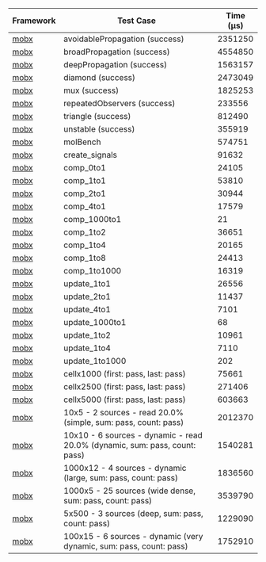 | Framework | Test Case | Time (μs) |
| --- | --- | --- |
| [mobx](https://github.com/mobxjs/mobx.dart) | avoidablePropagation (success) | 2351250 |
| [mobx](https://github.com/mobxjs/mobx.dart) | broadPropagation (success) | 4554850 |
| [mobx](https://github.com/mobxjs/mobx.dart) | deepPropagation (success) | 1563157 |
| [mobx](https://github.com/mobxjs/mobx.dart) | diamond (success) | 2473049 |
| [mobx](https://github.com/mobxjs/mobx.dart) | mux (success) | 1825253 |
| [mobx](https://github.com/mobxjs/mobx.dart) | repeatedObservers (success) | 233556 |
| [mobx](https://github.com/mobxjs/mobx.dart) | triangle (success) | 812490 |
| [mobx](https://github.com/mobxjs/mobx.dart) | unstable (success) | 355919 |
| [mobx](https://github.com/mobxjs/mobx.dart) | molBench | 574751 |
| [mobx](https://github.com/mobxjs/mobx.dart) | create_signals | 91632 |
| [mobx](https://github.com/mobxjs/mobx.dart) | comp_0to1 | 24105 |
| [mobx](https://github.com/mobxjs/mobx.dart) | comp_1to1 | 53810 |
| [mobx](https://github.com/mobxjs/mobx.dart) | comp_2to1 | 30944 |
| [mobx](https://github.com/mobxjs/mobx.dart) | comp_4to1 | 17579 |
| [mobx](https://github.com/mobxjs/mobx.dart) | comp_1000to1 | 21 |
| [mobx](https://github.com/mobxjs/mobx.dart) | comp_1to2 | 36651 |
| [mobx](https://github.com/mobxjs/mobx.dart) | comp_1to4 | 20165 |
| [mobx](https://github.com/mobxjs/mobx.dart) | comp_1to8 | 24413 |
| [mobx](https://github.com/mobxjs/mobx.dart) | comp_1to1000 | 16319 |
| [mobx](https://github.com/mobxjs/mobx.dart) | update_1to1 | 26556 |
| [mobx](https://github.com/mobxjs/mobx.dart) | update_2to1 | 11437 |
| [mobx](https://github.com/mobxjs/mobx.dart) | update_4to1 | 7101 |
| [mobx](https://github.com/mobxjs/mobx.dart) | update_1000to1 | 68 |
| [mobx](https://github.com/mobxjs/mobx.dart) | update_1to2 | 10961 |
| [mobx](https://github.com/mobxjs/mobx.dart) | update_1to4 | 7110 |
| [mobx](https://github.com/mobxjs/mobx.dart) | update_1to1000 | 202 |
| [mobx](https://github.com/mobxjs/mobx.dart) | cellx1000 (first: pass, last: pass) | 75661 |
| [mobx](https://github.com/mobxjs/mobx.dart) | cellx2500 (first: pass, last: pass) | 271406 |
| [mobx](https://github.com/mobxjs/mobx.dart) | cellx5000 (first: pass, last: pass) | 603663 |
| [mobx](https://github.com/mobxjs/mobx.dart) | 10x5 - 2 sources - read 20.0% (simple, sum: pass, count: pass) | 2012370 |
| [mobx](https://github.com/mobxjs/mobx.dart) | 10x10 - 6 sources - dynamic - read 20.0% (dynamic, sum: pass, count: pass) | 1540281 |
| [mobx](https://github.com/mobxjs/mobx.dart) | 1000x12 - 4 sources - dynamic (large, sum: pass, count: pass) | 1836560 |
| [mobx](https://github.com/mobxjs/mobx.dart) | 1000x5 - 25 sources (wide dense, sum: pass, count: pass) | 3539790 |
| [mobx](https://github.com/mobxjs/mobx.dart) | 5x500 - 3 sources (deep, sum: pass, count: pass) | 1229090 |
| [mobx](https://github.com/mobxjs/mobx.dart) | 100x15 - 6 sources - dynamic (very dynamic, sum: pass, count: pass) | 1752910 |
